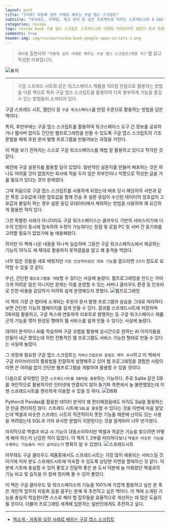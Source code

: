 ```yaml
---  
layout: post  
title: "[리뷰] 자동화 실무 사례로 배우는 구글 앱스 스크립트"  
subtitle: "대시보드, 이메일, 재고 관리 등 실전 프로젝트로 익히는 스프레드시트 & GAS 프로그래밍"  
categories: review  
tags: review book 구글 앱스 스크립트 스프레드시트 이메일 라이브러리 캘린더 문서 등록 관리 프로그래밍        
comments: true  
header-img: img/review/review-book-google-apps-scripts-1.png
---  
```

  
> `제이펍` 출판사의 `"자동화 실무 사례로 배우는 구글 앱스 스크립트(박용 저)"`를 읽고 작성한 리뷰입니다.  

![표지](https://theorydb.github.io/assets/img/review/review-book-google-apps-scripts-1.png)  

---

> 구글 스프레드 시트와 같은 워크스페이스 제품을 100점 만점으로 활용하는 방법을 다룬 책으로 특히 구글 앱스 스크립트를 활용하여 더욱 풍부하게 기능을 즐길 수 있는 방법들이 소개되어 있다.

구글 스프레드 시트, 캘린더 등 `구글 워크스페이스`를 만점 수준으로 활용하는 방법을 담은 책이다. 

특히, 후반부에는 구글 앱스 스크립트를 활용하여 워크스페이스 도구 간 정보를 공유하거나 웹서버 없이도 간단한 웹프로그래밍을 만들 수 있도록 구글 앱스 스크립트의 기초 문법을 배워 후원 문서 발행 프로그램을 만들어보는 과정을 거친다.

이 책을 보기 전까지는 스스로 구글 워크스페이스를 제법 잘 활용하고 있다고 착각한 것 같다. 

예전에 구글 설문지를 활용할 일이 있었다. 일반적인 설문지를 만들어 배포하는 것은 하나도 어려울 것이 없었지만 회사에 적을 두지 않은 외부인이나 익명으로 작성한 글을 거를 필요가 있다는 것이 문제였다.

그때 처음으로 구글 앱스 스크립트를 사용하게 되었는데 배포 당시 해당자의 사번과 같은 특정 고유값에 대한 암호값을 함께 전송 후 설문 응답이 수신된 데이터의 암호값이 고유값과 불일치 하는 경우 설문 응답 모데이터에서 제외하는 방법을 사용하여 꽤 요긴하게 활용한 적이 있다. 

그런 특별한 사례가 아니더라도 구글 워크스페이스는 클라우드 기반의 서비스이기에 다수의 인원이 동시에 접속하여 수정이 가능하다는 장점 및 로컬 PC 및 서버 간 동기화를 고려할 필요가 없었기에 늘 애용해왔다. 

하지만 이 책에 나온 내용을 하나씩 실습하며 그동안 구글 워크스페이스에서 제공하는 기능의 10%도 채 제대로 활용하지 못하였음을 알고 꽤 충격을 먹었다.

너무 많은 것들을 새로 배웠지만 `가장 인상적이었던 대표 기능`을 꼽으라면 `3가지` 정도로 요약할 수 있을 것 같다. 

우선, 간단한 `웹프로그램을 개발`할 수 있다는 사실에 놀랐다. 웹프로그래밍을 만드는 거야 크게 어려운 일은 아니지만 문제는 이를 운영할 수 있는 서버나 클라우드 환경 등 인프라로 인한 비용을 감당하기 어려워 쉽게 운영해오지 못했다. 
![웹프로그래밍](https://theorydb.github.io/assets/img/review/review-book-google-apps-scripts-4.png)  

이 책의 가장 큰 챕터에 소개되는 후원자 문서 발행 프로그램의 실습을 그대로 따라하다보면 간단한 기능의 웹페이지를 쉽게 만들 수 있다. 결과를 스프레드시트에 저장하며 DB처럼 활용하고, 구글 독스에 연동하여 리포트로 발행하는 등 구글 워크스페이스 제품군의 기능을 엮어 완성된 형태의 웹 서비스를 쉽게 만들 수 있다는 사실에 놀랐다. 

데이터 분석이나 AI를 학습하며 구글 코랩을 활용해 실시간으로 원하는 AI 이미지들을 만들어 내곤 했었는데 이런 전통적인 웹 프로그램도 서비스 가능한 형태로 만들 수 있다는 사실에 놀랐다. 

그 과정에 필요한 구글 앱스 스크립트는 `자바스크립트와 문법도 매우 유사`하고 이 책에서 구글 라이브러리의 활용법을 친절하게 설명해주고 있어 웹 프로그래밍을 경험한 사람이라면 큰 어려움 없이 간단한 웹프로그램을 개발하여 활용할 수 있을 것이다. 

다음으로 유익했던 것은 `스프레드시트를 DB처럼 활용`하는 기능이다. 주로 Sqlite 같은 DB를 개인적으로 활용하지만 인터넷에 연결되지 않아 동기화 측면에서 늘 불편했었는데 이젠 스프레드시트를 편리하게 이용할 수 있을 듯 하다. 
![DB화](https://theorydb.github.io/assets/img/review/review-book-google-apps-scripts-3.png)  

Python과 Pandas를 활용한 데이터 분석이 꽤 편리해졌음에도 아직도 Sql을 활용하는 것 만큼 편리하진 않다. 스프레드 시트에 `SQL을 활용`할 수 있다는 것을 이번에 처음 알았는데 엑셀과 비슷한 스프레드 시트의 직관적이지 못한 기능들 때문에 난이도 있는 사용을 꺼려왔는데 SQL과 거의 유사한 문법이 지원된다는 것을 알게되어 너무 반가웠다. 

마지막으로 엑셀과 비교 시 기능이 대동소이하지만 엑셀과 똑같은 기능을 찾으려면 어떻게 해야 하는지 난감한 적이 많았다. 이 책의 1, 2부를 따라하다보니 `엑셀과 비슷한 기능을 수행하는 기능들이 어디 숨어있는지` 명확히 알 수 있었다. 
![스프레드시트](https://theorydb.github.io/assets/img/review/review-book-google-apps-scripts-2.png)  

아무래도 구글 클라우드 제품중에서도 스프레드시트는 가장 많이 애용되는 서비스일 것이기에 저자 분도 스프레드시트에 익숙할 수 있도록 상당한 지면을 할애하신 것 같다. 덕분에 기초에 충실할 수 있어 좋았고 전달력 좋은 본 도서 덕분에 늘 미뤄왔던 엑셀과의 기능 비교 및 습득을 이 참에 정리해 볼 수 있어 좋았다. 

이 책은 구글 클라우드 및 워크스페이스의 기능을 100%에 가깝게 활용하고 싶은 분 혹은 개인적 업무의 자동화 등을 꿈꾸는 분께 꼭 추천하고 싶은 책이다. 이 책에 소개된 기능을 충실히 학습한다면 스스로 해야 할 잡무들을 효율적으로 개선하는 데 많은 도움이 될 것이다. 더불어 프로그래밍 세계에 입문하는 일반인에게도 추천하고 싶다. 


---

* [책소개 - 자동화 실무 사례로 배우는 구글 앱스 스크립트](https://www.yes24.com/Product/Goods/119851785)
